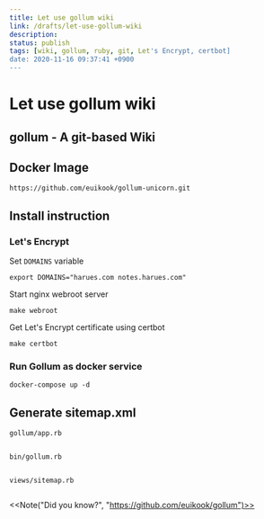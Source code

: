 ```yaml
---
title: Let use gollum wiki
link: /drafts/let-use-gollum-wiki
description: 
status: publish
tags: [wiki, gollum, ruby, git, Let's Encrypt, certbot]
date: 2020-11-16 09:37:41 +0900
---
```


# Let use gollum wiki

## gollum - A git-based Wiki

## Docker Image

```
https://github.com/euikook/gollum-unicorn.git
```

## Install instruction

### Let's Encrypt

Set `DOMAINS` variable
```
export DOMAINS="harues.com notes.harues.com"
```

Start nginx webroot server
```
make webroot
```

Get Let's Encrypt certificate using certbot
```
make certbot
```


### Run Gollum as docker service

```
docker-compose up -d
```

## Generate sitemap.xml



`gollum/app.rb`
```
```

`bin/gollum.rb`
```
```

`views/sitemap.rb`
```
```

<<Note("Did you know?", "https://github.com/euikook/gollum")>>
